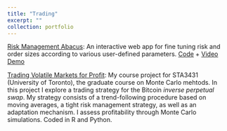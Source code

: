```yaml
---
title: "Trading"
excerpt: ""
collection: portfolio
---
```




<a href="https://cyrus-maz-risk-management-1.uk.r.appspot.com/">Risk Management Abacus</a>: An interactive web app for fine tuning risk and order sizes according to various user-defined parameters. <a href="https://github.com/cyrusmaz/risk_abacus">Code</a> + <a href="https://www.youtube.com/watch?v=KLgLvRsRevI&">Video Demo</a>


<a href="https://cyrusmaz.github.io/files/TradingVolatileDerivatives.pdf">Trading Volatile Markets for Profit</a>: My course project for STA3431 (University of Toronto), the graduate course on Monte Carlo mehtods. In this project I explore a trading strategy for the Bitcoin *inverse perpetual swap*. My strategy consists of a trend-following procedure based on moving averages, a tight risk management strategy, as well as an adaptation mechanism. I assess profitability through Monte Carlo simulations. Coded in R and Python. 

